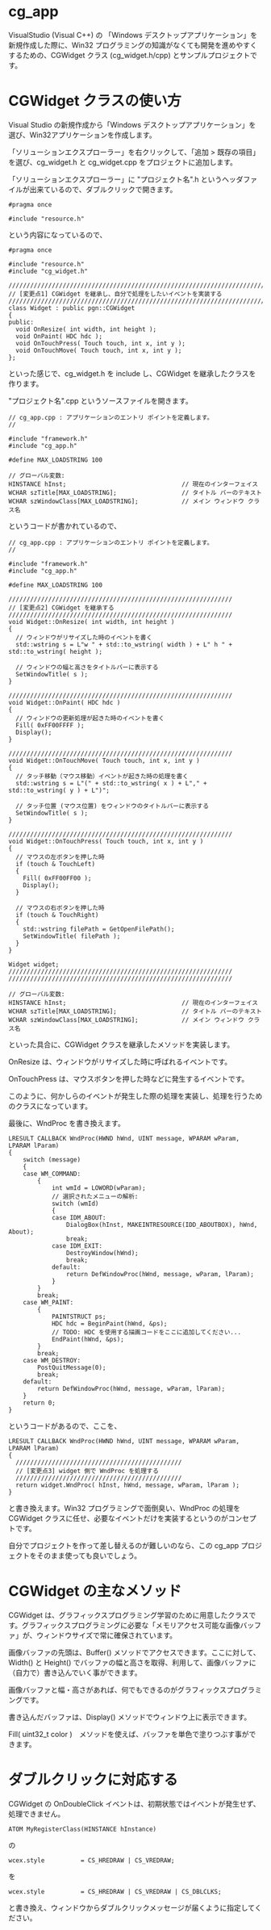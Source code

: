 # cg_app

VisualStudio (Visual C++) の 「Windows デスクトップアプリケーション」を新規作成した際に、Win32 プログラミングの知識がなくても開発を進めやすくするための、CGWidget クラス (cg_widget.h/cpp) とサンプルプロジェクトです。

# CGWidget クラスの使い方

Visual Studio の新規作成から「Windows デスクトップアプリケーション」を選び、Win32アプリケーションを作成します。

「ソリューションエクスプローラー」を右クリックして、「追加 > 既存の項目」を選び、cg_widget.h と cg_widget.cpp をプロジェクトに追加します。

「ソリューションエクスプローラー」に "プロジェクト名".h というヘッダファイルが出来ているので、ダブルクリックで開きます。
```
#pragma once

#include "resource.h"
```
という内容になっているので、
```
#pragma once

#include "resource.h"
#include "cg_widget.h"

///////////////////////////////////////////////////////////////////////
// [変更点1] CGWidget を継承し、自分で処理をしたいイベントを実装する
///////////////////////////////////////////////////////////////////////
class Widget : public pgn::CGWidget
{
public:
  void OnResize( int width, int height );
  void OnPaint( HDC hdc );
  void OnTouchPress( Touch touch, int x, int y );
  void OnTouchMove( Touch touch, int x, int y );
};
```
といった感じで、cg_widget.h を include し、CGWidget を継承したクラスを作ります。

"プロジェクト名".cpp というソースファイルを開きます。
```
// cg_app.cpp : アプリケーションのエントリ ポイントを定義します。
//

#include "framework.h"
#include "cg_app.h"

#define MAX_LOADSTRING 100

// グローバル変数:
HINSTANCE hInst;                                // 現在のインターフェイス
WCHAR szTitle[MAX_LOADSTRING];                  // タイトル バーのテキスト
WCHAR szWindowClass[MAX_LOADSTRING];            // メイン ウィンドウ クラス名
```
というコードが書かれているので、
```
// cg_app.cpp : アプリケーションのエントリ ポイントを定義します。
//

#include "framework.h"
#include "cg_app.h"

#define MAX_LOADSTRING 100

//////////////////////////////////////////////////////////////
// [変更点2] CGWidget を継承する
//////////////////////////////////////////////////////////////
void Widget::OnResize( int width, int height )
{
  // ウィンドウがリサイズした時のイベントを書く
  std::wstring s = L"w " + std::to_wstring( width ) + L" h " + std::to_wstring( height );

  // ウィンドウの幅と高さをタイトルバーに表示する
  SetWindowTitle( s );
}

//////////////////////////////////////////////////////////////
void Widget::OnPaint( HDC hdc )
{
  // ウィンドウの更新処理が起きた時のイベントを書く
  Fill( 0xFF00FFFF );
  Display();
}

//////////////////////////////////////////////////////////////
void Widget::OnTouchMove( Touch touch, int x, int y )
{
  // タッチ移動（マウス移動）イベントが起きた時の処理を書く
  std::wstring s = L"(" + std::to_wstring( x ) + L"," + std::to_wstring( y ) + L")";

  // タッチ位置 (マウス位置) をウィンドウのタイトルバーに表示する
  SetWindowTitle( s );
}

//////////////////////////////////////////////////////////////
void Widget::OnTouchPress( Touch touch, int x, int y )
{
  // マウスの左ボタンを押した時
  if (touch & TouchLeft)
  {
    Fill( 0xFF00FF00 );
    Display();
  }

  // マウスの右ボタンを押した時
  if (touch & TouchRight)
  {
    std::wstring filePath = GetOpenFilePath();
    SetWindowTitle( filePath );
  }
}

Widget widget;
//////////////////////////////////////////////////////////////
//////////////////////////////////////////////////////////////

// グローバル変数:
HINSTANCE hInst;                                // 現在のインターフェイス
WCHAR szTitle[MAX_LOADSTRING];                  // タイトル バーのテキスト
WCHAR szWindowClass[MAX_LOADSTRING];            // メイン ウィンドウ クラス名
```
といった具合に、CGWidget クラスを継承したメソッドを実装します。

OnResize は、ウィンドウがリサイズした時に呼ばれるイベントです。

OnTouchPress は、マウスボタンを押した時などに発生するイベントです。

このように、何かしらのイベントが発生した際の処理を実装し、処理を行うためのクラスになっています。

最後に、WndProc を書き換えます。
```
LRESULT CALLBACK WndProc(HWND hWnd, UINT message, WPARAM wParam, LPARAM lParam)
{
    switch (message)
    {
    case WM_COMMAND:
        {
            int wmId = LOWORD(wParam);
            // 選択されたメニューの解析:
            switch (wmId)
            {
            case IDM_ABOUT:
                DialogBox(hInst, MAKEINTRESOURCE(IDD_ABOUTBOX), hWnd, About);
                break;
            case IDM_EXIT:
                DestroyWindow(hWnd);
                break;
            default:
                return DefWindowProc(hWnd, message, wParam, lParam);
            }
        }
        break;
    case WM_PAINT:
        {
            PAINTSTRUCT ps;
            HDC hdc = BeginPaint(hWnd, &ps);
            // TODO: HDC を使用する描画コードをここに追加してください...
            EndPaint(hWnd, &ps);
        }
        break;
    case WM_DESTROY:
        PostQuitMessage(0);
        break;
    default:
        return DefWindowProc(hWnd, message, wParam, lParam);
    }
    return 0;
}
```
というコードがあるので、ここを、
```
LRESULT CALLBACK WndProc(HWND hWnd, UINT message, WPARAM wParam, LPARAM lParam)
{
  //////////////////////////////////////////////
  // [変更点3] widget 側で WndProc を処理する
  //////////////////////////////////////////////
  return widget.WndProc( hInst, hWnd, message, wParam, lParam );
}
```
と書き換えます。Win32 プログラミングで面倒臭い、WndProc の処理を CGWidget クラスに任せ、必要なイベントだけを実装するというのがコンセプトです。

自分でプロジェクトを作って差し替えるのが難しいのなら、この cg_app プロジェクトをそのまま使っても良いでしょう。

# CGWidget の主なメソッド

CGWidget は、グラフィックスプログラミング学習のために用意したクラスです。グラフィックスプログラミングに必要な「メモリアクセス可能な画像バッファ」が、ウィンドウサイズで常に確保されています。

画像バッファの先頭は、Buffer() メソッドでアクセスできます。ここに対して、Width() と Height() でバッファの幅と高さを取得、利用して、画像バッファに（自力で）書き込んでいく事ができます。

画像バッファと幅・高さがあれば、何でもできるのがグラフィックスプログラミングです。

書き込んだバッファは、Display() メソッドでウィンドウ上に表示できます。

Fill( uint32_t color )　メソッドを使えば、バッファを単色で塗りつぶす事ができます。

# ダブルクリックに対応する

CGWidget の OnDoubleClick イベントは、初期状態ではイベントが発生せず、処理できません。
```
ATOM MyRegisterClass(HINSTANCE hInstance)
```
の
```
wcex.style          = CS_HREDRAW | CS_VREDRAW;
```
を
```
wcex.style          = CS_HREDRAW | CS_VREDRAW | CS_DBLCLKS;
```
と書き換え、ウィンドウからダブルクリックメッセージが届くように指定してください。
